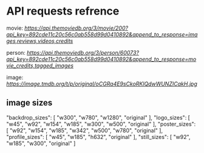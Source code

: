 
# API requests refrence

movie: *https://api.themoviedb.org/3/movie/200?api_key=892cde11c20c56c0ab558d99d0410892&append_to_response=images,reviews,videos,credits*

person: *https://api.themoviedb.org/3/person/60073?api_key=892cde11c20c56c0ab558d99d0410892&append_to_response=movie_credits,tagged_images*

image: *https://image.tmdb.org/t/p/original/oCGRa4E9sCkoRKlQdwWUNZICakH.jpg*

## image sizes

"backdrop_sizes": [
  "w300",
  "w780",
  "w1280",
  "original"
],
"logo_sizes": [
  "w45",
  "w92",
  "w154",
  "w185",
  "w300",
  "w500",
  "original"
],
"poster_sizes": [
  "w92",
  "w154",
  "w185",
  "w342",
  "w500",
  "w780",
  "original"
],
"profile_sizes": [
  "w45",
  "w185",
  "h632",
  "original"
],
"still_sizes": [
  "w92",
  "w185",
  "w300",
  "original"
]
